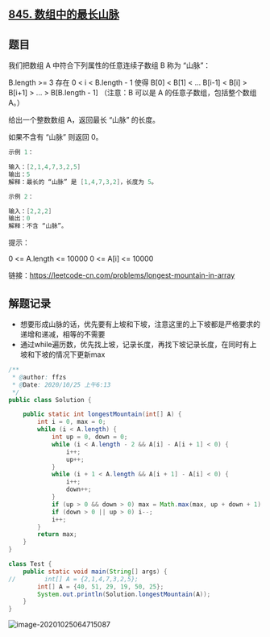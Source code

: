 ## [845. 数组中的最长山脉](https://leetcode-cn.com/problems/longest-mountain-in-array/)

## 题目

我们把数组 A 中符合下列属性的任意连续子数组 B 称为 “山脉”：

B.length >= 3
存在 0 < i < B.length - 1 使得 B[0] < B[1] < ... B[i-1] < B[i] > B[i+1] > ... > B[B.length - 1]
（注意：B 可以是 A 的任意子数组，包括整个数组 A。）

给出一个整数数组 A，返回最长 “山脉” 的长度。

如果不含有 “山脉” 则返回 0。

 

```java
示例 1：

输入：[2,1,4,7,3,2,5]
输出：5
解释：最长的 “山脉” 是 [1,4,7,3,2]，长度为 5。
```

```java
示例 2：

输入：[2,2,2]
输出：0
解释：不含 “山脉”。
```


提示：

0 <= A.length <= 10000
0 <= A[i] <= 10000


链接：https://leetcode-cn.com/problems/longest-mountain-in-array

## 解题记录

+ 想要形成山脉的话，优先要有上坡和下坡，注意这里的上下坡都是严格要求的递增和递减，相等的不需要
+ 通过while遍历数，优先找上坡，记录长度，再找下坡记录长度，在同时有上坡和下坡的情况下更新max

```java
/**
 * @author: ffzs
 * @Date: 2020/10/25 上午6:13
 */
public class Solution {

    public static int longestMountain(int[] A) {
        int i = 0, max = 0;
        while (i < A.length) {
            int up = 0, down = 0;
            while (i < A.length - 2 && A[i] - A[i + 1] < 0) {
                i++;
                up++;
            }
            while (i + 1 < A.length && A[i + 1] - A[i] < 0) {
                i++;
                down++;
            }
            if (up > 0 && down > 0) max = Math.max(max, up + down + 1);
            if (down > 0 || up > 0) i--;
            i++;
        }
        return max;
    }
}

class Test {
    public static void main(String[] args) {
//        int[] A = {2,1,4,7,3,2,5};
        int[] A = {40, 51, 29, 19, 50, 25};
        System.out.println(Solution.longestMountain(A));
    }
}
```

![image-20201025064715087](https://gitee.com/ffzs/picture_go/raw/master/img/image-20201025064715087.png)